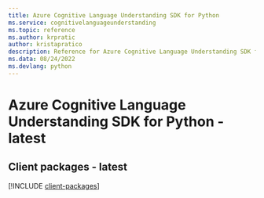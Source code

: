 ```yaml
---
title: Azure Cognitive Language Understanding SDK for Python
ms.service: cognitivelanguageunderstanding
ms.topic: reference
ms.author: krpratic
author: kristapratico
description: Reference for Azure Cognitive Language Understanding SDK for Python
ms.data: 08/24/2022
ms.devlang: python
---
```

# Azure Cognitive Language Understanding SDK for Python - latest

## Client packages - latest
[!INCLUDE [client-packages](cognitive-language-understanding-client-index.md)]